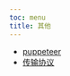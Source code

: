 ```yaml
---
toc: menu
title: 其他
---
```


- [puppeteer](/pages/Others/puppeteer 'puppeteer')
- [传输协议](/pages/others/web_transfer_prtcl/httpr '传输协议')
